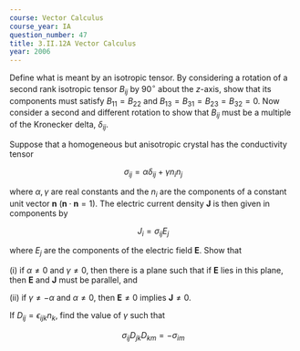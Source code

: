 ```yaml
---
course: Vector Calculus
course_year: IA
question_number: 47
title: 3.II.12A Vector Calculus
year: 2006
---
```



Define what is meant by an isotropic tensor. By considering a rotation of a second rank isotropic tensor $B_{i j}$ by $90^{\circ}$ about the $z$-axis, show that its components must satisfy $B_{11}=B_{22}$ and $B_{13}=B_{31}=B_{23}=B_{32}=0$. Now consider a second and different rotation to show that $B_{i j}$ must be a multiple of the Kronecker delta, $\delta_{i j}$.

Suppose that a homogeneous but anisotropic crystal has the conductivity tensor

$$\sigma_{i j}=\alpha \delta_{i j}+\gamma n_{i} n_{j}$$

where $\alpha, \gamma$ are real constants and the $n_{i}$ are the components of a constant unit vector $\mathbf{n}$ $(\mathbf{n} \cdot \mathbf{n}=1)$. The electric current density $\mathbf{J}$ is then given in components by

$$J_{i}=\sigma_{i j} E_{j}$$

where $E_{j}$ are the components of the electric field $\mathbf{E}$. Show that

(i) if $\alpha \neq 0$ and $\gamma \neq 0$, then there is a plane such that if $\mathbf{E}$ lies in this plane, then $\mathbf{E}$ and $\mathbf{J}$ must be parallel, and

(ii) if $\gamma \neq-\alpha$ and $\alpha \neq 0$, then $\mathbf{E} \neq 0$ implies $\mathbf{J} \neq 0$.

If $D_{i j}=\epsilon_{i j k} n_{k}$, find the value of $\gamma$ such that

$$\sigma_{i j} D_{j k} D_{k m}=-\sigma_{i m}$$